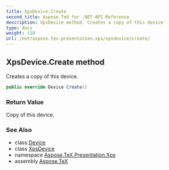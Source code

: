 ```yaml
---
title: XpsDevice.Create
second_title: Aspose.TeX for .NET API Reference
description: XpsDevice method. Creates a copy of this device
type: docs
weight: 110
url: /net/aspose.tex.presentation.xps/xpsdevice/create/
---
```

## XpsDevice.Create method

Creates a copy of this device.

```csharp
public override Device Create()
```

### Return Value

Copy of this device.

### See Also

* class [Device](../../../aspose.tex.presentation/device/)
* class [XpsDevice](../)
* namespace [Aspose.TeX.Presentation.Xps](../../xpsdevice/)
* assembly [Aspose.TeX](../../../)


